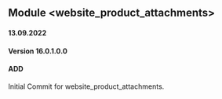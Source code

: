 ## Module <website_product_attachments>

#### 13.09.2022
#### Version 16.0.1.0.0
#### ADD
Initial Commit for website_product_attachments.


